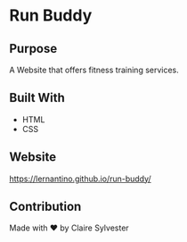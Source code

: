 # Run Buddy

## Purpose
A Website that offers fitness training services.

## Built With
* HTML
* CSS

## Website  
https://lernantino.github.io/run-buddy/

## Contribution
Made with ❤️ by Claire Sylvester
